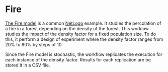 # Fire

[The Fire model](http://ccl.northwestern.edu/netlogo/models/Fire) is a common [NetLogo](http://ccl.northwestern.edu) example. It studies the percolation of a fire in a forest depending on the density of the forest. This worklow studies the impact of the density factor for a fixed population size. To do this, it perform a design of experiment where the density factor ranges from 20% to 80% by steps of 10.

Since the Fire model is stochastic, the workflow replicates the execution for each instance of the density factor. Results for each replication are be stored it in a CSV file.
